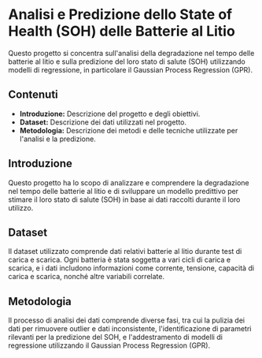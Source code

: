 # Analisi e Predizione dello State of Health (SOH) delle Batterie al Litio

Questo progetto si concentra sull'analisi della degradazione nel tempo delle batterie al litio e sulla predizione del loro stato di salute (SOH) utilizzando modelli di regressione, in particolare il Gaussian Process Regression (GPR).

## Contenuti

- **Introduzione:** Descrizione del progetto e degli obiettivi.
- **Dataset:** Descrizione dei dati utilizzati nel progetto.
- **Metodologia:** Descrizione dei metodi e delle tecniche utilizzate per l'analisi e la predizione.

## Introduzione

Questo progetto ha lo scopo di analizzare e comprendere la degradazione nel tempo delle batterie al litio e di sviluppare un modello predittivo per stimare il loro stato di salute (SOH) in base ai dati raccolti durante il loro utilizzo. 

## Dataset

Il dataset utilizzato comprende dati relativi batterie al litio durante test di carica e scarica. Ogni batteria è stata soggetta a vari cicli di carica e scarica, e i dati includono informazioni come corrente, tensione, capacità di carica e scarica, nonché altre variabili correlate.

## Metodologia

Il processo di analisi dei dati comprende diverse fasi, tra cui la pulizia dei dati per rimuovere outlier e dati inconsistente, l'identificazione di parametri rilevanti per la predizione del SOH, e l'addestramento di modelli di regressione utilizzando il Gaussian Process Regression (GPR).


